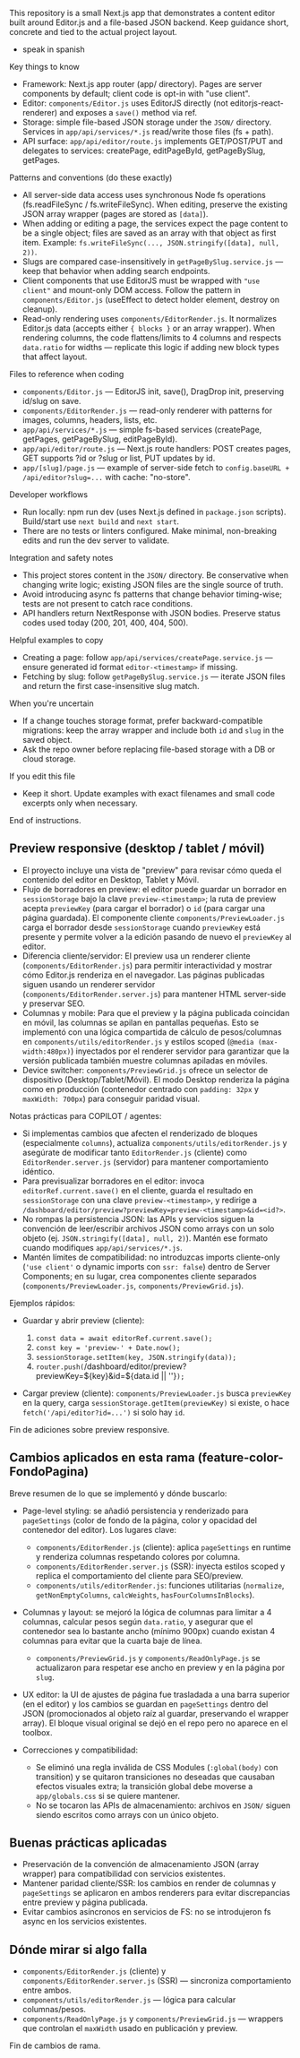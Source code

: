 This repository is a small Next.js app that demonstrates a content editor built around Editor.js
and a file-based JSON backend. Keep guidance short, concrete and tied to the actual project layout.

- speak in spanish

Key things to know
- Framework: Next.js app router (app/ directory). Pages are server components by default; client code is opt-in with "use client".
- Editor: `components/Editor.js` uses EditorJS directly (not editorjs-react-renderer) and exposes a `save()` method via ref.
- Storage: simple file-based JSON storage under the `JSON/` directory. Services in `app/api/services/*.js` read/write those files (fs + path).
- API surface: `app/api/editor/route.js` implements GET/POST/PUT and delegates to services: createPage, editPageById, getPageBySlug, getPages.

Patterns and conventions (do these exactly)
- All server-side data access uses synchronous Node fs operations (fs.readFileSync / fs.writeFileSync). When editing, preserve the existing JSON array wrapper (pages are stored as `[data]`).
- When adding or editing a page, the services expect the page content to be a single object; files are saved as an array with that object as first item. Example: `fs.writeFileSync(..., JSON.stringify([data], null, 2))`.
- Slugs are compared case-insensitively in `getPageBySlug.service.js` — keep that behavior when adding search endpoints.
- Client components that use EditorJS must be wrapped with `"use client"` and mount-only DOM access. Follow the pattern in `components/Editor.js` (useEffect to detect holder element, destroy on cleanup).
- Read-only rendering uses `components/EditorRender.js`. It normalizes Editor.js data (accepts either `{ blocks }` or an array wrapper). When rendering columns, the code flattens/limits to 4 columns and respects `data.ratio` for widths — replicate this logic if adding new block types that affect layout.

Files to reference when coding
- `components/Editor.js` — EditorJS init, save(), DragDrop init, preserving id/slug on save.
- `components/EditorRender.js` — read-only renderer with patterns for images, columns, headers, lists, etc.
- `app/api/services/*.js` — simple fs-based services (createPage, getPages, getPageBySlug, editPageById).
- `app/api/editor/route.js` — Next.js route handlers: POST creates pages, GET supports ?id or ?slug or list, PUT updates by id.
- `app/[slug]/page.js` — example of server-side fetch to `config.baseURL + /api/editor?slug=...` with cache: "no-store".

Developer workflows
- Run locally: npm run dev (uses Next.js defined in `package.json` scripts). Build/start use `next build` and `next start`.
- There are no tests or linters configured. Make minimal, non-breaking edits and run the dev server to validate.

Integration and safety notes
- This project stores content in the `JSON/` directory. Be conservative when changing write logic; existing JSON files are the single source of truth.
- Avoid introducing async fs patterns that change behavior timing-wise; tests are not present to catch race conditions.
- API handlers return NextResponse with JSON bodies. Preserve status codes used today (200, 201, 400, 404, 500).

Helpful examples to copy
- Creating a page: follow `app/api/services/createPage.service.js` — ensure generated id format `editor-<timestamp>` if missing.
- Fetching by slug: follow `getPageBySlug.service.js` — iterate JSON files and return the first case-insensitive slug match.

When you're uncertain
- If a change touches storage format, prefer backward-compatible migrations: keep the array wrapper and include both `id` and `slug` in the saved object.
- Ask the repo owner before replacing file-based storage with a DB or cloud storage.

If you edit this file
- Keep it short. Update examples with exact filenames and small code excerpts only when necessary.

End of instructions.

Preview responsive (desktop / tablet / móvil)
------------------------------------------
- El proyecto incluye una vista de "preview" para revisar cómo queda el contenido del editor en Desktop, Tablet y Móvil.
- Flujo de borradores en preview: el editor puede guardar un borrador en `sessionStorage` bajo la clave `preview-<timestamp>`; la ruta de preview acepta `previewKey` (para cargar el borrador) o `id` (para cargar una página guardada). El componente cliente `components/PreviewLoader.js` carga el borrador desde `sessionStorage` cuando `previewKey` está presente y permite volver a la edición pasando de nuevo el `previewKey` al editor.
- Diferencia cliente/servidor: El preview usa un renderer cliente (`components/EditorRender.js`) para permitir interactividad y mostrar cómo Editor.js renderiza en el navegador. Las páginas publicadas siguen usando un renderer servidor (`components/EditorRender.server.js`) para mantener HTML server-side y preservar SEO.
- Columnas y mobile: Para que el preview y la página publicada coincidan en móvil, las columnas se apilan en pantallas pequeñas. Esto se implementó con una lógica compartida de cálculo de pesos/columnas en `components/utils/editorRender.js` y estilos scoped (`@media (max-width:480px)`) inyectados por el renderer servidor para garantizar que la versión publicada también muestre columnas apiladas en móviles.
- Device switcher: `components/PreviewGrid.js` ofrece un selector de dispositivo (Desktop/Tablet/Móvil). El modo Desktop renderiza la página como en producción (contenedor centrado con `padding: 32px` y `maxWidth: 700px`) para conseguir paridad visual.

Notas prácticas para COPILOT / agentes:
- Si implementas cambios que afecten el renderizado de bloques (especialmente `columns`), actualiza `components/utils/editorRender.js` y asegúrate de modificar tanto `EditorRender.js` (cliente) como `EditorRender.server.js` (servidor) para mantener comportamiento idéntico.
- Para previsualizar borradores en el editor: invoca `editorRef.current.save()` en el cliente, guarda el resultado en `sessionStorage` con una clave `preview-<timestamp>`, y redirige a `/dashboard/editor/preview?previewKey=preview-<timestamp>&id=<id?>`.
- No rompas la persistencia JSON: las APIs y servicios siguen la convención de leer/escribir archivos JSON como arrays con un solo objeto (ej. `JSON.stringify([data], null, 2)`). Mantén ese formato cuando modifiques `app/api/services/*.js`.
- Mantén límites de compatibilidad: no introduzcas imports cliente-only (`'use client'` o dynamic imports con `ssr: false`) dentro de Server Components; en su lugar, crea componentes cliente separados (`components/PreviewLoader.js`, `components/PreviewGrid.js`).

Ejemplos rápidos:
- Guardar y abrir preview (cliente):
	1. `const data = await editorRef.current.save();`
	2. `const key = 'preview-' + Date.now();`
	3. `sessionStorage.setItem(key, JSON.stringify(data));`
	4. `router.push(`/dashboard/editor/preview?previewKey=${key}&id=${data.id || ''}`);`

- Cargar preview (cliente): `components/PreviewLoader.js` busca `previewKey` en la query, carga `sessionStorage.getItem(previewKey)` si existe, o hace `fetch('/api/editor?id=...')` si solo hay `id`.

Fin de adiciones sobre preview responsive.

Cambios aplicados en esta rama (feature-color-FondoPagina)
-------------------------------------------------------
Breve resumen de lo que se implementó y dónde buscarlo:

- Page-level styling: se añadió persistencia y renderizado para `pageSettings` (color de fondo de la página, color y opacidad del contenedor del editor). Los lugares clave:
	- `components/EditorRender.js` (cliente): aplica `pageSettings` en runtime y renderiza columnas respetando colores por columna.
	- `components/EditorRender.server.js` (SSR): inyecta estilos scoped y replica el comportamiento del cliente para SEO/preview.
	- `components/utils/editorRender.js`: funciones utilitarias (`normalize`, `getNonEmptyColumns`, `calcWeights`, `hasFourColumnsInBlocks`).

- Columnas y layout: se mejoró la lógica de columnas para limitar a 4 columnas, calcular pesos según `data.ratio`, y asegurar que el contenedor sea lo bastante ancho (mínimo 900px) cuando existan 4 columnas para evitar que la cuarta baje de línea.
	- `components/PreviewGrid.js` y `components/ReadOnlyPage.js` se actualizaron para respetar ese ancho en preview y en la página por `slug`.

- UX editor: la UI de ajustes de página fue trasladada a una barra superior (en el editor) y los cambios se guardan en `pageSettings` dentro del JSON (promocionados al objeto raíz al guardar, preservando el wrapper array). El bloque visual original se dejó en el repo pero no aparece en el toolbox.

- Correcciones y compatibilidad:
	- Se eliminó una regla inválida de CSS Modules (`:global(body)` con transition) y se quitaron transiciones no deseadas que causaban efectos visuales extra; la transición global debe moverse a `app/globals.css` si se quiere mantener.
	- No se tocaron las APIs de almacenamiento: archivos en `JSON/` siguen siendo escritos como arrays con un único objeto.

Buenas prácticas aplicadas
-------------------------
- Preservación de la convención de almacenamiento JSON (array wrapper) para compatibilidad con servicios existentes.
- Mantener paridad cliente/SSR: los cambios en render de columnas y `pageSettings` se aplicaron en ambos renderers para evitar discrepancias entre preview y página publicada.
- Evitar cambios asíncronos en servicios de FS: no se introdujeron fs async en los servicios existentes.

Dónde mirar si algo falla
-------------------------
- `components/EditorRender.js` (cliente) y `components/EditorRender.server.js` (SSR) — sincroniza comportamiento entre ambos.
- `components/utils/editorRender.js` — lógica para calcular columnas/pesos.
- `components/ReadOnlyPage.js` y `components/PreviewGrid.js` — wrappers que controlan el `maxWidth` usado en publicación y preview.

Fin de cambios de rama.
